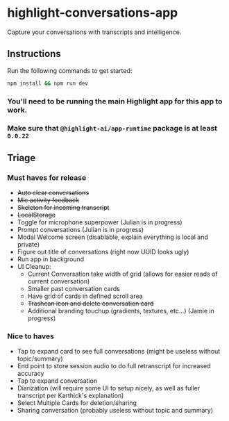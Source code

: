 # highlight-conversations-app

Capture your conversations with transcripts and intelligence.

## Instructions

Run the following commands to get started:

```bash
npm install && npm run dev
```

### You'll need to be running the main Highlight app for this app to work.
### Make sure that `@highlight-ai/app-runtime` package is at least `0.0.22`

## Triage

### Must haves for release

- ~~Auto clear conversations~~
- ~~Mic activity feedback~~
- ~~Skeleton for incoming transcript~~
- ~~LocalStorage~~
- Toggle for microphone superpower (Julian is in progress)
- Prompt conversations (Julian is in progress)
- Modal Welcome screen (disablable, explain everything is local and private)
- Figure out title of conversations (right now UUID looks ugly)
- Run app in background
- UI Cleanup:
  - Current Conversation take width of grid (allows for easier reads of current conversation)
  - Smaller past conversation cards
  - Have grid of cards in defined scroll area
  - ~~Trashcan icon and delete conversation card~~
  - Additional branding touchup (gradients, textures, etc...) (Jamie in progress)

### Nice to haves

- Tap to expand card to see full conversations (might be useless without topic/summary)
- End point to store session audio to do full retranscript for increased accuracy
- Tap to expand conversation
- Diarization (will require some UI to setup nicely, as well as fuller transcript per Karthick's explanation)
- Select Multiple Cards for deletion/sharing
- Sharing conversation (probably useless without topic and summary)
